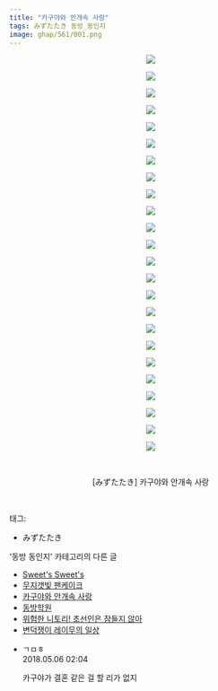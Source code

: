 ```yaml
---
title: "카구야와 안개속 사랑"
tags: みずたたき 동방_동인지
image: ghap/561/001.png
---
```

<div class="article">
<p style="text-align: center; clear: none; float: none;"><img src="{{ site.nasurl }}/ghap/561/001.png"/></p>
<p style="text-align: center; clear: none; float: none;"><img src="{{ site.nasurl }}/ghap/561/002.png"/></p>
<p style="text-align: center; clear: none; float: none;"><img src="{{ site.nasurl }}/ghap/561/003.png"/></p>
<p style="text-align: center; clear: none; float: none;"><img src="{{ site.nasurl }}/ghap/561/004.png"/></p>
<p style="text-align: center; clear: none; float: none;"><img src="{{ site.nasurl }}/ghap/561/005.png"/></p>
<p style="text-align: center; clear: none; float: none;"><img src="{{ site.nasurl }}/ghap/561/006.png"/></p>
<p style="text-align: center; clear: none; float: none;"><img src="{{ site.nasurl }}/ghap/561/007.png"/></p>
<p style="text-align: center; clear: none; float: none;"><img src="{{ site.nasurl }}/ghap/561/008.png"/></p>
<p style="text-align: center; clear: none; float: none;"><img src="{{ site.nasurl }}/ghap/561/009.png"/></p>
<p style="text-align: center; clear: none; float: none;"><img src="{{ site.nasurl }}/ghap/561/010.png"/></p>
<p style="text-align: center; clear: none; float: none;"><img src="{{ site.nasurl }}/ghap/561/011.png"/></p>
<p style="text-align: center; clear: none; float: none;"><img src="{{ site.nasurl }}/ghap/561/012.png"/></p>
<p style="text-align: center; clear: none; float: none;"><img src="{{ site.nasurl }}/ghap/561/013.png"/></p>
<p style="text-align: center; clear: none; float: none;"><img src="{{ site.nasurl }}/ghap/561/014.png"/></p>
<p style="text-align: center; clear: none; float: none;"><img src="{{ site.nasurl }}/ghap/561/015.png"/></p>
<p style="text-align: center; clear: none; float: none;"><img src="{{ site.nasurl }}/ghap/561/016.png"/></p>
<p style="text-align: center; clear: none; float: none;"><img src="{{ site.nasurl }}/ghap/561/017.png"/></p>
<p style="text-align: center; clear: none; float: none;"><img src="{{ site.nasurl }}/ghap/561/018.png"/></p>
<p style="text-align: center; clear: none; float: none;"><img src="{{ site.nasurl }}/ghap/561/019.png"/></p>
<p style="text-align: center; clear: none; float: none;"><img src="{{ site.nasurl }}/ghap/561/020.png"/></p>
<p style="text-align: center; clear: none; float: none;"><img src="{{ site.nasurl }}/ghap/561/021.png"/></p>
<p style="text-align: center; clear: none; float: none;"><img src="{{ site.nasurl }}/ghap/561/022.png"/></p>
<p style="text-align: center; clear: none; float: none;"><img src="{{ site.nasurl }}/ghap/561/023.png"/></p>
<p style="text-align: center; clear: none; float: none;"><img src="{{ site.nasurl }}/ghap/561/024.png"/></p>
<p style="text-align: center; clear: none; float: none;"><br/></p>
<p style="text-align: center; clear: none; float: none;">[みずたたき] 카구야와 안개속 사랑</p>
<p><br/></p>
</div><div class="tagTrail">
<p>태그: </p>
<ul>
<li>みずたたき</li>
</ul>
</div><div class="another">
<p>'동방 동인지' 카테고리의 다른 글</p>
<ul>
<li><a href="/2016-06-26-ghap_563">Sweet's Sweet's</a></li>
<li><a href="/2016-06-25-ghap_562">무지갯빛 팬케이크</a></li>
<li><a href="/2016-06-25-ghap_561">카구야와 안개속 사랑</a></li>
<li><a href="/2016-06-25-ghap_560">동방학원</a></li>
<li><a href="/2016-06-25-ghap_559">위험한 니토리! 초선인은 잠들지 않아</a></li>
<li><a href="/2016-06-25-ghap_558">변덕쟁이 레이무의 일상</a></li>
</ul>
</div><div class="cb_module cb_fluid">
<div class="cb_wrt cb_profile">
<div class="comment">
<ul>
<li class="cb_thumb_off" id="comment15251152">
<div class="cb_comment_area">
<div class="cb_info_area">
<div class="cb_section">
<span class="cb_nick_name">ㄱㅁㅎ</span>
</div>
<div class="cb_section">
<span class="cb_date">2018.05.06 02:04 </span>
</div>
</div>
<div class="cb_dsc_comment">
<p class="cb_dsc">
											카구야가 결혼 같은 걸 할 리가 없지
										</p>
</div>
</div></li>
</ul>
</div>
</div><!-- commentList close -->
</div>